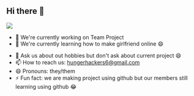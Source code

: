 ## Hi there 👋

<img src="https://camo.githubusercontent.com/4d9f5ecceb711eec6e2018f38a5677dc657c9738d4a65ba3b928c41c0a45b439/68747470733a2f2f6d69726f2e6d656469756d2e636f6d2f6d61782f313336302f302a37513379765349765f7430696f4a2d5a2e676966">

- 🔭 We're currently working on Team Project
- 🌱 We're currently learning how to make girlfriend online 😄
<!-- - 👯 I’m looking to collaborate on ... 
- 🤔 We're looking for help with -->
- 💬 Ask us about out hobbies but don't ask about current project 😄
- 📫 How to reach us: hungerhackers6@gmail.com
- 😄 Pronouns: they/them
- ⚡ Fun fact: we are making project using github but our members still learning using github 😂


